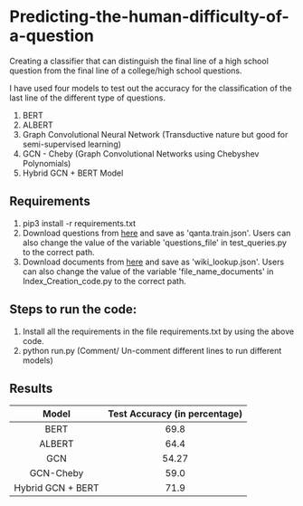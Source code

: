 # Predicting-the-human-difficulty-of-a-question
Creating a classifier that can distinguish the final line of a high school question from the final line of a college/high school questions.

I have used four models to test out the accuracy for the classification of the last line of the different type of questions.
1. BERT
2. ALBERT
3. Graph Convolutional Neural Network (Transductive nature but good for semi-supervised learning)
4. GCN - Cheby (Graph Convolutional Networks using Chebyshev Polynomials)
5. Hybrid GCN + BERT Model
## Requirements
1. pip3 install -r requirements.txt
2. Download questions from [here](https://www.google.com/url?q=https%3A%2F%2Fs3-us-west-2.amazonaws.com%2Fpinafore-us-west-2%2Fqanta-jmlr-datasets%2Fqanta.train.2018.04.18.json&sa=D&sntz=1&usg=AFQjCNGf7EtqkO16UWbMx_eeAexvvoIXxw) and save as 'qanta.train.json'. Users can also change the value of the variable 'questions_file' in test_queries.py to the correct path.
3. Download documents from [here](https://www.google.com/url?q=https%3A%2F%2Fs3-us-west-2.amazonaws.com%2Fpinafore-us-west-2%2Fqanta-jmlr-datasets%2Fwikipedia%2Fwiki_lookup.json&sa=D&sntz=1&usg=AFQjCNFJ_cCrB0wkRniaZ9yRWg7dvBslMw) and save as 'wiki_lookup.json'. Users can also change the value of the variable 'file_name_documents' in Index_Creation_code.py to the correct path.

## Steps to run the code:
1. Install all the requirements in the file requirements.txt by using the above code.
2. python run.py (Comment/ Un-comment different lines to run different models)

## Results
| Model | Test Accuracy (in percentage) |
| :---:|     :---:      | 
|BERT| 69.8|
|ALBERT|64.4|
|GCN|54.27|
|GCN-Cheby|59.0|
|Hybrid GCN + BERT|71.9|

